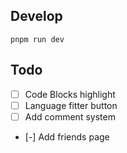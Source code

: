 ## Develop

``` 
pnpm run dev 
```

## Todo
- [ ] Code Blocks highlight
- [ ] Language fitter button
- [ ] Add comment system
- [-] Add friends page

